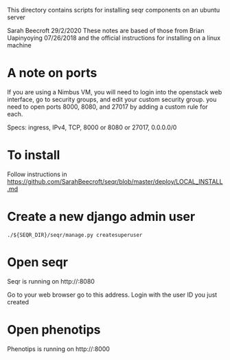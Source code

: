 This directory contains scripts for installing seqr components on an ubuntu  server

Sarah Beecroft 29/2/2020
These notes are based of those from Brian Uapinyoying 07/26/2018 and the official instructions for installing on a linux machine

# A note on ports
If you are using a Nimbus VM, you will need to login into the openstack web interface, go to security groups, and edit your custom security group. you need to open ports 8000, 8080, and 27017 by adding a custom rule for each. 

Specs: ingress, IPv4, TCP, 8000 or 8080 or 27017, 0.0.0.0/0 

# To install

Follow instructions in https://github.com/SarahBeecroft/seqr/blob/master/deploy/LOCAL_INSTALL.md

# Create a new django admin user

    ./${SEQR_DIR}/seqr/manage.py createsuperuser

# Open seqr
Seqr is running on http://<yourIP>:8080

Go to your web browser go to this address. Login with the user ID you just created

# Open phenotips

Phenotips is running on http://<yourIP>:8000

